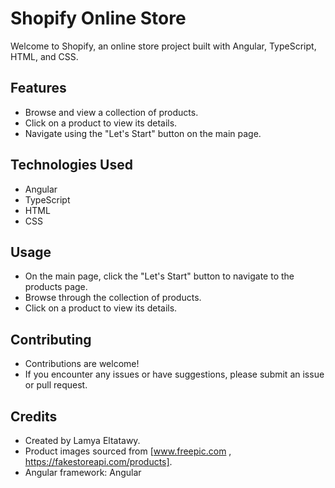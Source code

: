 # Shopify Online Store

Welcome to Shopify, an online store project built with Angular, TypeScript, HTML, and CSS.

## Features

- Browse and view a collection of products.
- Click on a product to view its details.
- Navigate using the "Let's Start" button on the main page.

## Technologies Used

- Angular
- TypeScript
- HTML
- CSS
  
## Usage

- On the main page, click the "Let's Start" button to navigate to the products page.
- Browse through the collection of products.
- Click on a product to view its details.

## Contributing

- Contributions are welcome!
- If you encounter any issues or have suggestions, please submit an issue or pull request.

## Credits
- Created by Lamya Eltatawy.
- Product images sourced from [www.freepic.com , https://fakestoreapi.com/products].
- Angular framework: Angular
